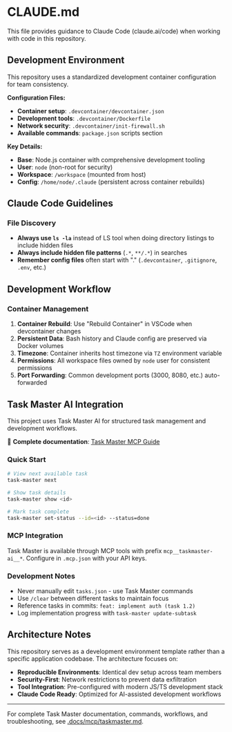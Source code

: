 # CLAUDE.md

This file provides guidance to Claude Code (claude.ai/code) when working with code in this repository.

## Development Environment

This repository uses a standardized development container configuration for team consistency.

**Configuration Files:**

- **Container setup**: `.devcontainer/devcontainer.json`
- **Development tools**: `.devcontainer/Dockerfile`
- **Network security**: `.devcontainer/init-firewall.sh`
- **Available commands**: `package.json` scripts section

**Key Details:**

- **Base**: Node.js container with comprehensive development tooling
- **User**: `node` (non-root for security)
- **Workspace**: `/workspace` (mounted from host)
- **Config**: `/home/node/.claude` (persistent across container rebuilds)

## Claude Code Guidelines

### File Discovery

- **Always use `ls -la`** instead of LS tool when doing directory listings to include hidden files
- **Always include hidden file patterns** (`.*`, `**/.*`) in searches
- **Remember config files** often start with "." (`.devcontainer`, `.gitignore`, `.env`, etc.)

## Development Workflow

### Container Management

1. **Container Rebuild**: Use "Rebuild Container" in VSCode when devcontainer changes
2. **Persistent Data**: Bash history and Claude config are preserved via Docker volumes
3. **Timezone**: Container inherits host timezone via `TZ` environment variable
4. **Permissions**: All workspace files owned by `node` user for consistent permissions
5. **Port Forwarding**: Common development ports (3000, 8080, etc.) auto-forwarded

## Task Master AI Integration

This project uses Task Master AI for structured task management and development workflows.

📖 **Complete documentation**: [Task Master MCP Guide](.docs/mcp/taskmaster.md)

### Quick Start

```bash
# View next available task
task-master next

# Show task details
task-master show <id>

# Mark task complete
task-master set-status --id=<id> --status=done
```

### MCP Integration

Task Master is available through MCP tools with prefix `mcp__taskmaster-ai__*`. Configure in `.mcp.json` with your API keys.

### Development Notes

- Never manually edit `tasks.json` - use Task Master commands
- Use `/clear` between different tasks to maintain focus
- Reference tasks in commits: `feat: implement auth (task 1.2)`
- Log implementation progress with `task-master update-subtask`

## Architecture Notes

This repository serves as a development environment template rather than a specific application codebase. The architecture focuses on:

- **Reproducible Environments**: Identical dev setup across team members
- **Security-First**: Network restrictions to prevent data exfiltration
- **Tool Integration**: Pre-configured with modern JS/TS development stack
- **Claude Code Ready**: Optimized for AI-assisted development workflows

---

For complete Task Master documentation, commands, workflows, and troubleshooting, see [.docs/mcp/taskmaster.md](.docs/mcp/taskmaster.md).
